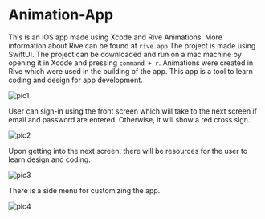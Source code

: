 # Animation-App
This is an iOS app made using Xcode and Rive Animations. More information about Rive can be found at `rive.app`
The project is made using SwiftUI. The project can be downloaded and run on a mac machine by opening it in Xcode and pressing `command + r`.
Animations were created in Rive which were used in the building of the app. 
This app is a tool to learn coding and design for app development.

![pic1](https://github.com/Shridhar0305/Animation-App/assets/82993782/5725a50b-2be4-4611-abda-e820e0a44d82)

User can sign-in using the front screen which will take to the next screen if email and password are entered. Otherwise, it will show a red cross sign.

![pic2](https://github.com/Shridhar0305/Animation-App/assets/82993782/4300f6e1-15d8-43a7-9558-0315896b6cd1)

Upon getting into the next screen, there will be resources for the user to learn design and coding.

![pic3](https://github.com/Shridhar0305/Animation-App/assets/82993782/92951628-7e79-43d3-9ae1-8a4efebddb0e)

There is a side menu for customizing the app.

![pic4](https://github.com/Shridhar0305/Animation-App/assets/82993782/0420b659-1760-461c-93e9-673981fb11d6)




